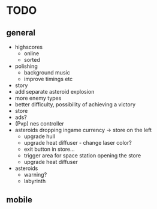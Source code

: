 # TODO
## general
* highscores
    - online
    - sorted
* polishing
    - background music
    - improve timings etc
* story
* add separate asteroid explosion
* more enemy types
* better difficulty, possibility of achieving a victory
* store
* ads?
* (Pvp) nes controller
* asteroids dropping ingame currency -> store on the left
  * upgrade hull
  * upgrade heat diffuser - change laser color?
  * exit button in store...
  * trigger area for space station opening the store
  * upgrade heat diffuser
* asteroids
    - warning?
    - labyrinth

## mobile
